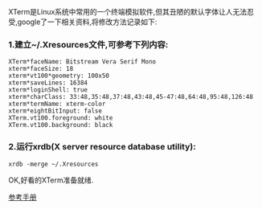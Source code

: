 XTerm是Linux系统中常用的一个终端模拟软件,但其丑陋的默认字体让人无法忍受,google了一下相关资料,将修改方法记录如下:

### 1.建立~/.Xresources文件,可参考下列内容:

	XTerm*faceName: Bitstream Vera Serif Mono
	xterm*faceSize: 18
	xterm*vt100*geometry: 100x50
	xterm*saveLines: 16384
	xterm*loginShell: true
	xterm*charClass: 33:48,35:48,37:48,43:48,45-47:48,64:48,95:48,126:48
	xterm*termName: xterm-color
	xterm*eightBitInput: false
	XTerm.vt100.foreground: white
	XTerm.vt100.background: black




### 2.运行xrdb(X server resource database utility):
	
	xrdb -merge ~/.Xresources



OK,好看的XTerm准备就绪.


[参考手册]("https://wiki.archlinux.org/index.php/Xterm")
